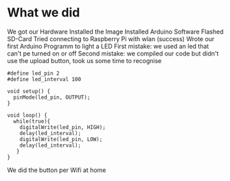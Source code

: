 

# What we did
We got our Hardware
Installed the Image
Installed Arduino Software
Flashed SD-Card
Tried connecting to Raspberry Pi with wlan (success)
Wrote our first Arduino Programm to light a LED
First mistake: we used an led that can't pe turned on or off
Second mistake: we compiled our code but didn't use the upload button, took us some time to recognise
````
#define led_pin 2
#define led_interval 100

void setup() {
  pinMode(led_pin, OUTPUT);
}

void loop() {
  while(true){
    digitalWrite(led_pin, HIGH);
    delay(led_interval);
    digitalWrite(led_pin, LOW);
    delay(led_interval);
   }
}
````
We did the button per Wifi at home
